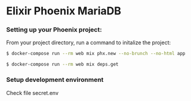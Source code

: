 # Elixir Phoenix MariaDB

### Setting up your Phoenix project:
From your project directory, run a command to initalize the project:

```bash
$ docker-compose run --rm web mix phx.new --no-brunch --no-html app
```
```bash
$ docker-compose run --rm web mix deps.get
```
### Setup development environment
Check file secret.env
